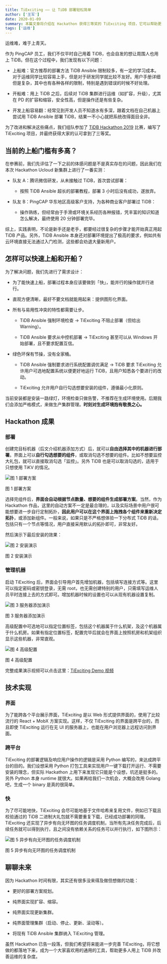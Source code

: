 ```yaml
---
title: TiExciting —— 让 TiDB 部署轻松简单
author: ['王军']
date: 2020-01-09
summary: 本篇文章将介绍在 Hackathon 获得三等奖的 TiExciting 项目，它可以帮助更多人用上 TiDB 并改善运维的复杂度。
tags: ['运维']
---
```


运维难，难于上青天。

作为 PingCAP 员工，我们不仅平时自己用着 TiDB，也会自发的想让周围人也用上 TiDB。但在这个过程中，我们发现有以下问题：

*   上船难：官方推荐的部署方法 TiDB Ansible 限制较多，有一定的学习成本。对于运维同学比较容易上手，但是对于研发同学就比较不友好。用户手册详细但是复杂，其中也有各种各样的限制，特别是遇到错误的时候不好处理。

*   开船难：用上 TiDB 之后，后续对 TiDB 集群进行运维（如扩容，升级），尤其在 PD 的扩容和缩容，安全性高，但是操作还是有些复杂。

*   开发上船容易翻：经常见到开发人员不知道水有多深，跟着文档在自己机器上尝试用 TiDB Ansible 部署 TiDB，结果一不小心就把系统改得面目全非。

为了改进和解决这些痛点，我们组队参加了 [TiDB Hackathon 2019](https://mp.weixin.qq.com/s/3-ww6MJnygvq8mpkDuwAig) 比赛，编写了 TiExciting 项目，并最终获得大家的认可拿到了三等奖。

## 当前的上船门槛有多高？

在参赛前，我们先评估了一下之前的体感问题是不是真实存在的问题，因此我们在本次 Hackathon Ucloud 新集群上进行了一番实测：

- 队友 A：腾讯微信研发，从未接触过 TiDB，首次尝试部署：

    - 按照 TiDB Ansible 超长的部署教程，部署 3 小时后没有成功，遂放弃。

- 队友 B：PingCAP 华东地区高级客户支持，为各种商业客户部署过 TiDB：

    - 操作熟练，但经常由于手滑或环境关系经历各种报错，凭丰富的知识知道怎么解决，最终使用 20 分钟部署完毕。

综上，实践表明，不论是新手还是老手，都要经过很复杂的步骤才能开始真正用起 TiDB 产品。另外，TiDB Ansible 本身还对部署环境提出了极高的要求，例如共有云环境直接无法通过入门检测，这些都会劝退大量新用户。

## 怎样可以快速上船和开船？

为了解决问题，我们先进行了需求设计：

- 为了能快速上船，部署过程本身应该要做到「快」，能并行的操作就并行进行。

- 直观方便清晰，最好不要文档就能用起来：提供图形化界面。

- 所有与易用性冲突的特性都需要让步。

    - TiDB Ansible 强制环境检查 → TiExciting 不阻止部署（但给出 Warning）。

    - TiDB Ansible 要求从中控机部署 → TiExciting 甚至可以从 Windows 开始部署，且不要求配置互信。

- 绿色环保有节操，没有全家桶。

    - TiDB Ansible 强制要求进行系统配置调优满足 → TiDB 要求 TiExciting 允许用户可选地配置系统以便更好地运行 TiDB，且用户知悉各个要进行的改动。

    - TiExciting 允许用户自行勾选想要安装的组件，遵循最小化原则。

当前安装都是安装一路绿灯，环境检查只做告警，不推荐在生成环境使用。后期我们会添加严格模式，来做生产集群管理。**时刻对生成环境抱有敬畏之心。**

## Hackathon 成果

### 部署

创建完目标机器（后文介绍机器添加方式）后，就可以**自由选择其中的机器进行部署**。界面上可以**自行勾选想要的组件**，或取消勾选不想要的组件。比如不想要监控大礼包，就可以直接取消勾选「监控」。另外 TiDB 也是可以取消勾选的，适用于只想使用 TiKV 的情况。

![图 1 部署方案](media/tiexciting-makes-tidb-deployment-easy-and-simple/1.gif)

<div class="caption-center"> 图 1 部署方案</div>

选择完组件后，**界面会自动根据节点数量、想要的组件生成部署方案**。当然，作为 Hackathon 作品，这里的自动方案不一定是最合理的，以及实际场景中用户很可能想要进一步自行定制拓扑，**因此用户可以在这个界面上拖拽各个组件来重新决定拓扑**，或添加新组件。一般来说，如果只是不严格想体验一下分布式 TiDB 的话，包括只有一个节点等情况，用户直接采用默认的拓扑即可，非常友好。

然后演示下最后安装的效果：

![图 2 安装演示](media/tiexciting-makes-tidb-deployment-easy-and-simple/2.gif)

<div class="caption-center"> 图 2 安装演示</div>

### 管理机器

启动 TiExciting 后，界面会引导用户首先增加机器，包括填写连接方式等。这里可以指定密码或密钥登录，无需 root，也无需创建特别的用户，只需填写运维人员平时连接上去的方式即可。增加机器时候的设置也可以从现有机器设置复制。

![图 3 服务器添加演示](media/tiexciting-makes-tidb-deployment-easy-and-simple/3.gif)

<div class="caption-center"> 图 3 服务器添加演示</div>


高级配置中可选地可以指定位置标签，包括这个机器属于什么机架，及这个机器属于什么机房。如果有指定位置标签，配置完毕后就会在界面上按照机房和机架组织显示这些机器，非常直观。

![图 4 高级配置](media/tiexciting-makes-tidb-deployment-easy-and-simple/4.gif)

<div class="caption-center"> 图 4 高级配置</div>

完整成果演示视频可以点击这里：[TiExciting Demo 视频](https://drive.google.com/open?id=1v62lqGhOXNxTCMr7RKuKxuAfBCWZT4SF)

## 技术实现

### 界面

为了能跨各个平台展示界面，TiExciting 是以 Web 形式提供界面的，使用了比较流行的 React + MobX 方案实现。这样，不仅 TiExciting 的界面是跨平台的，而且即使 TiExciting 运行在无 UI 的服务器上，也能在用户浏览器上远程访问到界面。

### 跨平台

TiExciting 的部署逻辑及响应用户操作的逻辑是采用 Python 编写的，来达成跨平台的目的。我们设想采用 Python 打包工具来实现用户一键下载打开运行、不需要安装的理念，但实际 Hackathon 上用下来发现它只能是个设想，坑还是挺多的。另外 Python 本身 runtime 就很大。如果再给我们一次机会，大概会改用 Golang 吧，生成一个 binary 是真的很简单。

### 快

为了尽可能地快，TiExciting 会尽可能地基于文件哈希来复用文件，例如已下载且校验通过的 TiDB 二进制大礼包就不需要重复下载，已经成功部署的同理。TiExciting 还实现了异步有向无环图的任务调度机制，当所有先决任务完成后，后续任务就可以得到执行，且之间没有依赖关系的任务可以并行执行，如下图所示：

![图 5 异步有向无环图的任务调度机制](media/tiexciting-makes-tidb-deployment-easy-and-simple/5.png)

<div class="caption-center"> 图 5 异步有向无环图的任务调度机制</div>

## 聊聊未来

因为 Hackathon 时间有限，其实还有很多没来得及做但想做的功能：

- 更好的部署方案规划。

- 纯界面实现扩容、缩容。

- 纯界面实现更新集群。

- 纯界面管理集群（启动、停止、更新、滚动等）。

- 将现有 TiDB Ansible 集群纳入 TiExciting 管理。

虽然 Hackathon 已告一段落，但我们希望将来能进一步完善 TiExciting，将它想做的都落地下来，成为一个大家喜欢用的通用的工具，帮助更多人用上 TiDB 并改善运维的复杂度。


